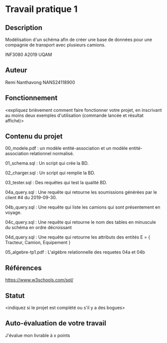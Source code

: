    # Travail pratique 1

   ## Description

   Modélisation d'un schéma afin de créer une base de données pour une compagnie de transport avec plusieurs camions.

   INF3080 A2019 UQAM

   ## Auteur

   Remi Nanthavong NANS24118900

   ## Fonctionnement

   <expliquez brièvement comment faire fonctionner votre projet, en inscrivant
   au moins deux exemples d'utilisation (commande lancée et résultat affiché)>

   ## Contenu du projet

   00_modele.pdf : un modèle entité-association et un modèle entité-association relationnel normalisé.
   
   01_schema.sql : Un script qui crée la BD.
   
   02_charger.sql : Un script qui remplie la BD.
   
   03_tester.sql : Des requêtes qui test la qualité BD.
   
   04a_query.sql : Une requête qui retourne les soumissions générées par le client #4 du 2019-09-30.
   
   04b_query.sql : Une requête qui liste les camions qui sont présentement en voyage.
   
   04c_query.sql : Une requête qui retourne le nom des tables en minuscule du schéma en ordre décroissant
   
   04d_query.sql : Une requête qui retourne les attributs des entités E = { Tracteur, Camion, Equipement }
   
   05_algebre-tp1.pdf : L'algèbre relationnelle des requetes 04a et 04b

   ## Références

  https://www.w3schools.com/sql/

   ## Statut

   <indiquez si le projet est complété ou s'il y a des bogues>
   
   ## Auto-évaluation de votre travail
   
   J'évalue mon livrable à x points
